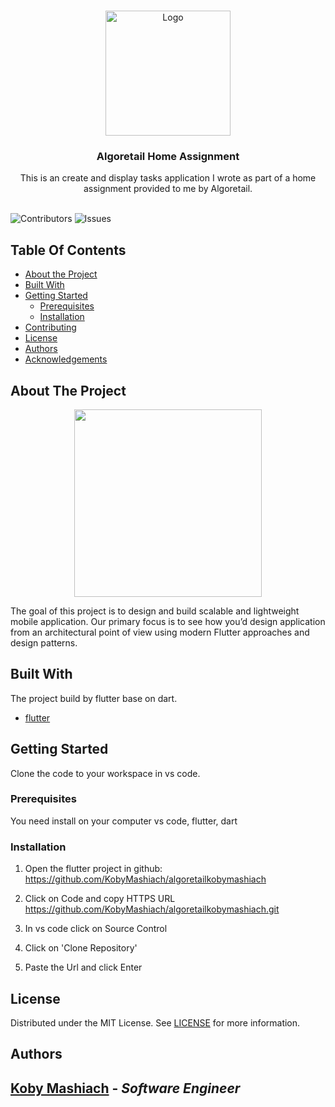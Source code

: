 <br/>
<p align="center">
  <a href="https://github.com/kobymashiach/algoretailkobymashiach">
    <img src="https://pl2.algoretail.co.il/static/media/brand-logo.a2c8a7ec.png" alt="Logo" width="200" height="200">
  </a>

  <h3 align="center">Algoretail Home Assignment</h3>

  <p align="center">
    This is an create and display tasks application I wrote as part of a home assignment provided to me by Algoretail.
    <br/>
    <br/>
  </p>
</p>

![Contributors](https://img.shields.io/github/contributors/kobymashiach/algoretailkobymashiach?color=dark-green) ![Issues](https://img.shields.io/github/issues/kobymashiach/algoretailkobymashiach) 

## Table Of Contents

* [About the Project](#about-the-project)
* [Built With](#built-with)
* [Getting Started](#getting-started)
  * [Prerequisites](#prerequisites)
  * [Installation](#installation)
* [Contributing](#contributing)
* [License](#license)
* [Authors](#authors)
* [Acknowledgements](#acknowledgements)

## About The Project
<p align="center">
<img src="https://gifture.co.il/wp-content/uploads/2023/08/appScreenShot.jpg" height="300">

The goal of this project is to design and build scalable and lightweight mobile application. Our primary focus is to see how you’d design application from an architectural point of view using modern Flutter approaches and design patterns.

## Built With

The project build by flutter base on dart.

* [flutter](https://flutter.dev/)

## Getting Started

Clone the code to your workspace in vs code.

### Prerequisites

You need install on your computer vs code, flutter, dart

### Installation

1. Open the flutter project in github:
https://github.com/KobyMashiach/algoretailkobymashiach

2.  Click on Code and copy HTTPS URL
https://github.com/KobyMashiach/algoretailkobymashiach.git

3. In vs code click on Source Control
4. Click on 'Clone Repository'
5. Paste the Url and click Enter

## License

Distributed under the MIT License. See [LICENSE](https://github.com/kobymashiach/algoretailkobymashiach/blob/main/LICENSE.md) for more information.

## Authors

## **[Koby Mashiach](https://github.com/KobyMashiach)** - *Software Engineer*
